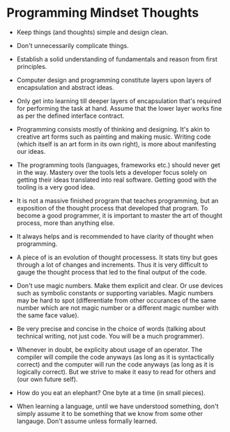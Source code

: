 # Programming Mindset Thoughts

-   Keep things (and thoughts) simple and design clean.

-   Don't unnecessarily complicate things.

-   Establish a solid understanding of fundamentals and reason from first principles.

-   Computer design and programming constitute layers upon layers of encapsulation and abstract ideas.

-   Only get into learning till deeper layers of encapsulation that's required for performing the task at hand. Assume that the lower layer works fine as per the defined interface contract.

-   Programming consists mostly of thinking and designing. It's akin to creative art forms such as painting and making music. Writing code (which itself is an art form in its own right), is more about manifesting our ideas.

-   The programming tools (languages, frameworks etc.) should never get in the way. Mastery over the tools lets a developer focus solely on getting their ideas translated into real software. Getting good with the tooling is a very good idea.

-   It is not a massive finished program that teaches programming, but an exposition of the thought process that developed that program. To become a good programmer, it is important to master the art of thought process, more than anything else.

-   It always helps and is recommended to have clarity of thought when programming.

-   A piece of is an evolution of thought processess. It stats tiny but goes through a lot of changes and increments. Thus it is very difficult to gauge the thought process that led to the final output of the code.

-   Don't use magic numbers. Make them explicit and clear. Or use devices such as symbolic constants or supporting variables. Magic numbers may be hard to spot (differentiate from other occurances of the same number which are not magic number or a different magic number with the same face value).

-   Be very precise and concise in the choice of words (talking about technical writing, not just code. You will be a much programmer).

-   Whenever in doubt, be explicity about usage of an operator. The compiler will compile the code anyways (as long as it is syntactically correct) and the computer will run the code anyways (as long as it is logically correct). But we strive to make it easy to read for others and (our own future self).

-   How do you eat an elephant? One byte at a time (in small pieces).

-   When learning a language, until we have understood something, don't simply assume it to be something that we know from some other langauge. Don't assume unless formally learned.
